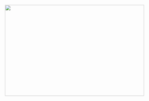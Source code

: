 <p align="center">
<img width="460" height="300" src=<https://user-images.githubusercontent.com/98088644/177755966-7fa33fcf-f97b-48fc-ad31-ebcbd40874ca.gif>
</p>
